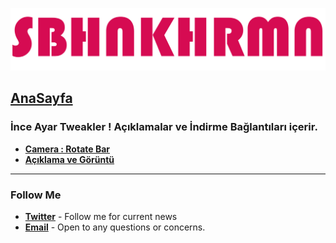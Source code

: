 ![download](https://github.com/sbhnkhrmn/sbhnkhrmn.github.io/raw/master/ikonlar/ReadMe2_Sbhnkhrmn.png)

## [**AnaSayfa**](https://sbhnkhrmn.github.io/) 
### İnce Ayar Tweakler ! Açıklamalar ve İndirme Bağlantıları içerir.

* [**Camera : Rotate Bar**](https://github.com/sbhnkhrmn/sbhnkhrmn.github.io/raw/master/debs/com.sbhnkhrmn.camera.rotate.bar_0.0.1_iphoneos-arm.deb)
* [**Açıklama ve Görüntü**](https://sbhnkhrmn.github.io/depictions/com.sbhnkhrmn.camera.rotate.bar/index.html)
________________________



























































































### Follow Me
* [**Twitter**](https://twitter.com/sbhnkhrmn) - Follow me for current news
* [**Email**](mailto:khrmn.sbhn@gmail.com) - Open to any questions or concerns.